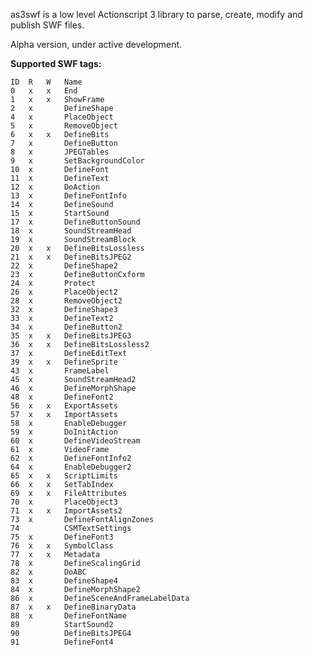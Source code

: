 as3swf is a low level Actionscript 3 library to parse, create, modify and publish SWF files.

Alpha version, under active development.

**Supported SWF tags:**

	ID	R	W	Name
	0	x	x	End	
	1	x	x	ShowFrame	
	2	x		DefineShape	
	4	x		PlaceObject	
	5	x		RemoveObject	
	6	x	x	DefineBits	
	7	x		DefineButton	
	8	x		JPEGTables	
	9	x		SetBackgroundColor	
	10	x		DefineFont	
	11	x		DefineText	
	12	x		DoAction	
	13	x		DefineFontInfo	
	14	x		DefineSound	
	15	x		StartSound	
	17	x		DefineButtonSound	
	18	x		SoundStreamHead	
	19	x		SoundStreamBlock	
	20	x	x	DefineBitsLossless	
	21	x	x	DefineBitsJPEG2	
	22	x		DefineShape2	
	23	x		DefineButtonCxform	
	24	x		Protect	
	26	x		PlaceObject2	
	28	x		RemoveObject2	
	32	x		DefineShape3	
	33	x		DefineText2	
	34	x		DefineButton2	
	35	x	x	DefineBitsJPEG3	
	36	x	x	DefineBitsLossless2	
	37	x		DefineEditText	
	39	x	x	DefineSprite	
	43	x		FrameLabel	
	45	x		SoundStreamHead2	
	46	x		DefineMorphShape	
	48	x		DefineFont2	
	56	x	x	ExportAssets	
	57	x	x	ImportAssets	
	58	x		EnableDebugger	
	59	x		DoInitAction	
	60	x		DefineVideoStream	
	61	x		VideoFrame	
	62	x		DefineFontInfo2	
	64	x		EnableDebugger2	
	65	x	x	ScriptLimits	
	66	x	x	SetTabIndex	
	69	x	x	FileAttributes	
	70	x		PlaceObject3	
	71	x	x	ImportAssets2	
	73	x		DefineFontAlignZones	
	74			CSMTextSettings	
	75	x		DefineFont3	
	76	x	x	SymbolClass	
	77	x	x	Metadata	
	78	x		DefineScalingGrid	
	82	x		DoABC	
	83	x		DefineShape4	
	84	x		DefineMorphShape2	
	86	x		DefineSceneAndFrameLabelData	
	87	x	x	DefineBinaryData	
	88	x		DefineFontName	
	89			StartSound2	
	90			DefineBitsJPEG4	
	91			DefineFont4	
